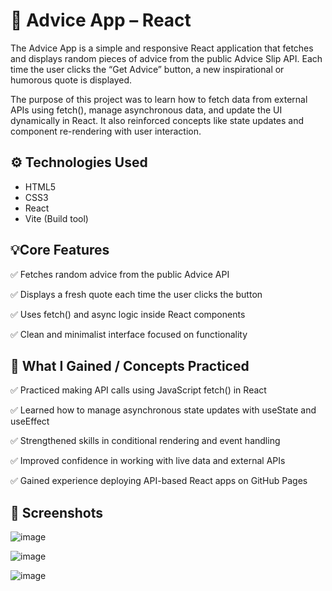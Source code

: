 # 💬 Advice App – React 

The Advice App is a simple and responsive React application that fetches and displays random pieces of advice from the public Advice Slip API. Each time the user clicks the “Get Advice” button, a new inspirational or humorous quote is displayed.

The purpose of this project was to learn how to fetch data from external APIs using fetch(), manage asynchronous data, and update the UI dynamically in React. It also reinforced concepts like state updates and component re-rendering with user interaction.

## ⚙️ Technologies Used

- HTML5
- CSS3
- React
- Vite (Build tool)

## 💡Core Features

✅ Fetches random advice from the public Advice API

✅ Displays a fresh quote each time the user clicks the button

✅ Uses fetch() and async logic inside React components

✅ Clean and minimalist interface focused on functionality

## 🎯 What I Gained  / Concepts Practiced

✅ Practiced making API calls using JavaScript fetch() in React

✅ Learned how to manage asynchronous state updates with useState and useEffect

✅ Strengthened skills in conditional rendering and event handling

✅ Improved confidence in working with live data and external APIs

✅ Gained experience deploying API-based React apps on GitHub Pages

## 📸 Screenshots

![image](https://github.com/user-attachments/assets/02c77ab4-6906-419a-9723-10ffc82a20d4)

![image](https://github.com/user-attachments/assets/4e94ac50-912a-44c8-9f5e-1098929fb2d7)

![image](https://github.com/user-attachments/assets/c4c98c1f-6054-434a-be19-ae275135786b)


